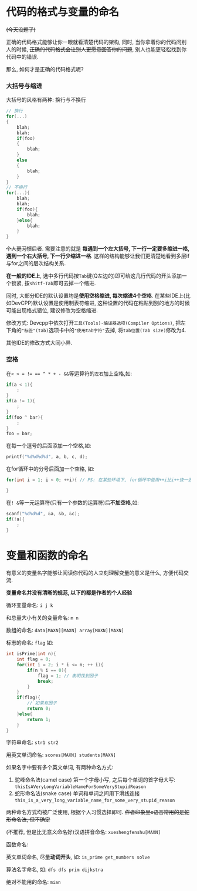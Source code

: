 # 代码的格式与变量的命名

~~(今天没题了)~~

正确的代码格式能够让你一眼就看清楚代码的架构, 同时, 当你拿着你的代码问别人的时候, ~~正确的代码格式会让别人更愿意回答你的问题~~, 别人也能更轻松找到你代码中的错误.

那么, 如何才是正确的代码格式呢?

### 大括号与缩进
大括号的风格有两种: 换行与不换行

```cpp
// 换行
for(...)
{
    blah;
    blah;
    if(foo)
    {
        blah;
    }
    else
    {
        blah;
    }
}
// 不换行
for(...){
    blah;
    blah;
    if(foo){
        blah;
    }else{
        blah;
    }
}
```

~~个人更习惯后者~~. 需要注意的就是 **每遇到一个左大括号, 下一行一定要多缩进一格, 遇到一个右大括号, 下一行少缩进一格**. 这样的结构能够让我们更清楚地看到多层if与for之间的层次结构关系.

**在一般的IDE上**, 选中多行代码按`Tab`键(Q左边的)即可给这几行代码的开头添加一个锁紧, 按`shitf-Tab`即可去掉一个缩进.

同时, 大部分IDE的默认设置均是**使用空格缩进, 每次缩进4个空格**. 在某些IDE上(比如DevCPP)默认设置是使用制表符缩进, 这种设置的代码在粘贴到别的地方的时候可能出现格式错位, 建议修改为空格缩进.

修改方式: Devcpp中依次打开`工具(Tools)-编译器选项(Compiler Options)`, 把左下角的`"标签"(tab)`选项卡中的`"使用tab字符"`去掉, 将`tab位置(Tab size)`修改为4.

其他IDE的修改方式大同小异.

### 空格

在`< > = != == ^ * + - &&`等运算符的`左右`加上空格,如:
```cpp
if(a < 1){
    ;
}
if(a != 1){
    ;
}
if(foo ^ bar){
    ;
}
foo = bar;
```

在每一个逗号的后面添加一个空格,如:
```cpp
printf("%d%d%d%d", a, b, c, d);
```

在for循环中的分号后面加一个空格, 如:
```cpp
for(int i = 1; i < 0; ++i){ // PS: 在某些环境下, for循环中使用++i比i++快一丢丢

}
```

在`! &`等一元运算符(只有一个参数的运算符)后**不加空格**,如:
```cpp
scanf("%d%d%d", &a, &b, &c);
if(!a){
    ;
}
```

# 变量和函数的命名

有意义的变量名字能够让阅读你代码的人立刻理解变量的意义是什么, 方便代码交流.

**变量命名并没有清晰的规范, 以下的都是作者的个人经验**

循环变量命名: `i j k`

和总量大小有关的变量命名: `m n`

数组的命名: `data[MAXN][MAXN] array[MAXN][MAXN]`

标志的命名: `flag` 
如:
```cpp
int isPrime(int n){
    int flag = 0;
    for(int i = 2; i * i <= n; ++ i){
        if(n % i == 0){
            flag = 1; // 表明找到因子
            break;
        }
    }
    if(flag){
        // 如果有因子
        return 0;
    }else{
        return 1;
    }
}
```

字符串命名: `str1 str2`

用英文单词命名: `scores[MAXN] students[MAXN]`

如果名字中要有多个英文单词, 有两种命名方式:

1. 驼峰命名法(camel case) 第一个字母小写, 之后每个单词的首字母大写:
   `thisIsAVeryLongVariableNameForSomeVeryStupidReason`
2. 蛇形命名法(snake case) 单词和单词之间用下滑线连接
   `this_is_a_very_long_variable_name_for_some_very_stupid_reason`

两种命名方式均被广泛使用, 根据个人习惯选择即可. ~~作者印象里c语言常用的是蛇形命名法, 但不确定~~

(不推荐, 但是比无意义命名好)汉语拼音命名: `xueshengfenshu[MAXN]`

函数命名:

英文单词命名, 尽量**动词开头**, 如:
`is_prime get_numbers solve`

算法名字命名, 如:
`dfs dfs prim dijkstra`

绝对不能用的命名: `mian`
